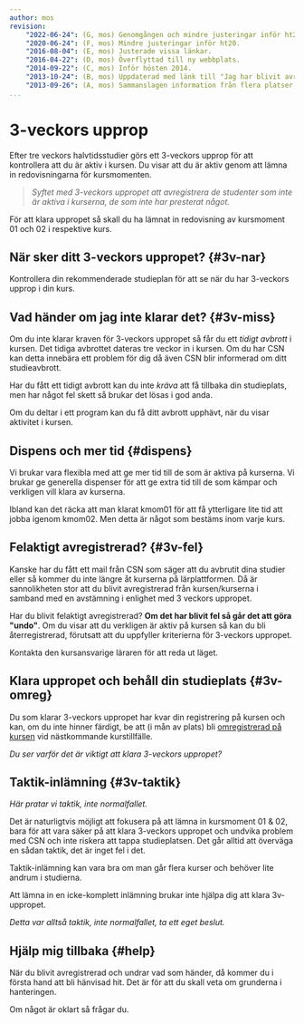 ```yaml
---
author: mos
revision:
    "2022-06-24": (G, mos) Genomgången och mindre justeringar inför ht22.
    "2020-06-24": (F, mos) Mindre justeringar inför ht20.
    "2016-08-04": (E, mos) Justerade vissa länkar.
    "2016-04-22": (D, mos) Överflyttad till ny webbplats.
    "2014-09-22": (C, mos) Inför hösten 2014.
    "2013-10-24": (B, mos) Uppdaterad med länk till "Jag har blivit avregistrerad?".
    "2013-09-26": (A, mos) Sammanslagen information från flera platser, eget dokument.
...
```

3-veckors upprop
==================================

Efter tre veckors halvtidsstudier görs ett 3-veckors upprop för att kontrollera att du är aktiv i kursen. Du visar att du är aktiv genom att lämna in redovisningarna för kursmomenten.


> *Syftet med 3-veckors uppropet att avregistrera de studenter som inte är aktiva i kurserna, de som inte har presterat något.*

För att klara uppropet så skall du ha lämnat in redovisning av kursmoment 01 och 02 i respektive kurs.

<!--more-->



När sker ditt 3-veckors uppropet? {#3v-nar}
------------------------------------------------------------

Kontrollera din rekommenderade studieplan för att se när du har 3-veckors upprop i din kurs.



Vad händer om jag inte klarar det? {#3v-miss}
------------------------------------------------------------

Om du inte klarar kraven för 3-veckors uppropet så får du ett *tidigt avbrott* i kursen. Det tidiga avbrottet dateras tre veckor in i kursen. Om du har CSN kan detta innebära ett problem för dig då även CSN blir informerad om ditt studieavbrott.

Har du fått ett tidigt avbrott kan du inte *kräva* att få tillbaka din studieplats, men har något fel skett så brukar det lösas i god anda.

Om du deltar i ett program kan du få ditt avbrott upphävt, när du visar aktivitet i kursen.



Dispens och mer tid {#dispens}
------------------------------------------------------------

Vi brukar vara flexibla med att ge mer tid till de som är aktiva på kurserna. Vi brukar ge generella dispenser för att ge extra tid till de som kämpar och verkligen vill klara av kurserna.

Ibland kan det räcka att man klarat kmom01 för att få ytterligare lite tid att jobba igenom kmom02. Men detta är något som bestäms inom varje kurs.



Felaktigt avregistrerad? {#3v-fel}
------------------------------------------------------------

Kanske har du fått ett mail från CSN som säger att du avbrutit dina studier eller så kommer du inte längre åt kurserna på lärplattformen. Då är sannolikheten stor att du blivit avregistrerad från kursen/kurserna i samband med en avstämning i enlighet med 3 veckors uppropet.

Har du blivit felaktigt avregistrerad? **Om det har blivit fel så går det att göra "undo"**. Om du visar att du verkligen är aktiv på kursen så kan du bli återregistrerad, förutsatt att du uppfyller kriterierna för 3-veckors uppropet.

Kontakta den kursansvarige läraren för att reda ut läget.



Klara uppropet och behåll din studieplats {#3v-omreg}
------------------------------------------------------------

Du som klarar 3-veckors uppropet har kvar din registrering på kursen och kan, om du inte hinner färdigt, be att (i mån av plats) bli [omregistrerad på kursen](omregistrering) vid nästkommande kurstillfälle.

*Du ser varför det är viktigt att klara 3-veckors uppropet?*



Taktik-inlämning {#3v-taktik}
------------------------------------------------------------

*Här pratar vi taktik, inte normalfallet.*

Det är naturligtvis möjligt att fokusera på att lämna in kursmoment 01 & 02, bara för att vara säker på att klara 3-veckors uppropet och undvika problem med CSN och inte riskera att tappa studieplatsen. Det går alltid att överväga en sådan taktik, det är inget fel i det.

Taktik-inlämning kan vara bra om man går flera kurser och behöver lite andrum i studierna.

Att lämna in en icke-komplett inlämning brukar inte hjälpa dig att klara 3v-uppropet.

*Detta var alltså taktik, inte normalfallet, ta ett eget beslut.*



Hjälp mig tillbaka {#help}
------------------------------------------------------------

När du blivit avregistrerad och undrar vad som händer, då kommer du i första hand att bli hänvisad hit. Det är för att du skall veta om grunderna i hanteringen.

Om något är oklart så frågar du.
